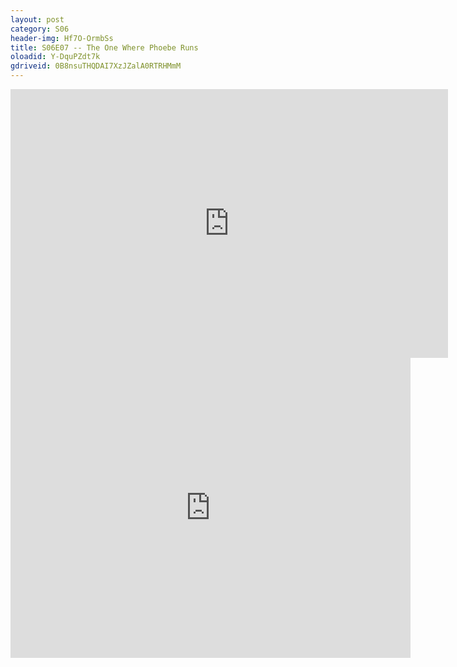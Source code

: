 ```yaml
---
layout: post 
category: S06 
header-img: Hf7O-OrmbSs 
title: S06E07 -- The One Where Phoebe Runs 
oloadid: Y-DquPZdt7k 
gdriveid: 0B8nsuTHQDAI7XzJZalA0RTRHMmM 
--- 
```

<!--more--> 
<iframe src='https://openload.co/embed/Y-DquPZdt7k/' width='700' height='430' frameborder='0' scrolling='no' allowfullscreen='allowfullscreen'></iframe> 
<iframe src='https://drive.google.com/file/d/0B8nsuTHQDAI7XzJZalA0RTRHMmM/preview' width='640' height='480' frameborder='0' scrolling='no' allowfullscreen='allowfullscreen'></iframe> 